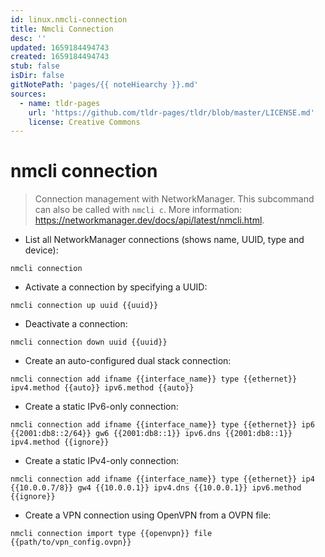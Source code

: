 ```yaml
---
id: linux.nmcli-connection
title: Nmcli Connection
desc: ''
updated: 1659184494743
created: 1659184494743
stub: false
isDir: false
gitNotePath: 'pages/{{ noteHiearchy }}.md'
sources:
  - name: tldr-pages
    url: 'https://github.com/tldr-pages/tldr/blob/master/LICENSE.md'
    license: Creative Commons
---
```

# nmcli connection

> Connection management with NetworkManager.
> This subcommand can also be called with `nmcli c`.
> More information: <https://networkmanager.dev/docs/api/latest/nmcli.html>.

- List all NetworkManager connections (shows name, UUID, type and device):

`nmcli connection`

- Activate a connection by specifying a UUID:

`nmcli connection up uuid {{uuid}}`

- Deactivate a connection:

`nmcli connection down uuid {{uuid}}`

- Create an auto-configured dual stack connection:

`nmcli connection add ifname {{interface_name}} type {{ethernet}} ipv4.method {{auto}} ipv6.method {{auto}}`

- Create a static IPv6-only connection:

`nmcli connection add ifname {{interface_name}} type {{ethernet}} ip6 {{2001:db8::2/64}} gw6 {{2001:db8::1}} ipv6.dns {{2001:db8::1}} ipv4.method {{ignore}}`

- Create a static IPv4-only connection:

`nmcli connection add ifname {{interface_name}} type {{ethernet}} ip4 {{10.0.0.7/8}} gw4 {{10.0.0.1}} ipv4.dns {{10.0.0.1}} ipv6.method {{ignore}}`

- Create a VPN connection using OpenVPN from a OVPN file:

`nmcli connection import type {{openvpn}} file {{path/to/vpn_config.ovpn}}`

